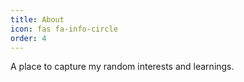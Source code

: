 ```yaml
---
title: About
icon: fas fa-info-circle
order: 4
---
```


A place to capture my random interests and learnings.